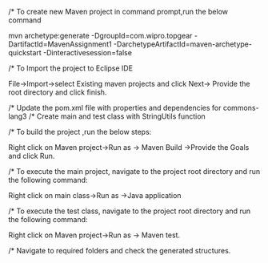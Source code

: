 
/* To create new Maven project in command prompt,run the below command 

mvn archetype:generate -DgroupId=com.wipro.topgear -DartifactId=MavenAssignment1 -DarchetypeArtifactId=maven-archetype-quickstart -Dinteractivesession=false

/* To Import the project to Eclipse IDE

File->Import->select Existing maven projects and click Next-> Provide the root directory and click finish.

/* Update the pom.xml file with properties and dependencies for commons-lang3 
/* Create main and test class with StringUtils function

/* To build the project ,run the below steps:

Right click on Maven project->Run as -> Maven Build ->Provide the Goals and click Run.

/* To execute the main project, navigate to the project root directory and run the following command:

Right click on main class->Run as ->Java application

/* To execute the test class, navigate to the project root directory and run the following command:

Right click on Maven project->Run as -> Maven test.

/* Navigate to required folders and check the generated structures.
